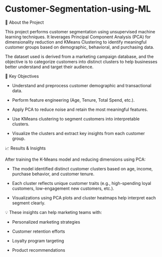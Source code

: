 # Customer-Segmentation-using-ML


📌 About the Project

This project performs customer segmentation using unsupervised machine learning techniques. It leverages Principal Component Analysis (PCA) for dimensionality reduction and KMeans Clustering to identify meaningful customer groups based on demographic, behavioral, and purchasing data.

The dataset used is derived from a marketing campaign database, and the objective is to categorize customers into distinct clusters to help businesses better understand and target their audience.


🎯 Key Objectives

- Understand and preprocess customer demographic and transactional data.

- Perform feature engineering (Age, Tenure, Total Spend, etc.).

- Apply PCA to reduce noise and retain the most meaningful features.

- Use KMeans clustering to segment customers into interpretable clusters.

- Visualize the clusters and extract key insights from each customer group. 



📈 Results & Insights

After training the K-Means model and reducing dimensions using PCA:

- The model identified distinct customer clusters based on age, income, purchase behavior, and customer tenure.

- Each cluster reflects unique customer traits (e.g., high-spending loyal customers, low-engagement new customers, etc.).

- Visualizations using PCA plots and cluster heatmaps help interpret each segment clearly.



💡 These insights can help marketing teams with:


- Personalized marketing strategies

- Customer retention efforts

- Loyalty program targeting

- Product recommendations  
